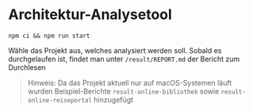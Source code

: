 # Architektur-Analysetool

`npm ci && npm run start`

Wähle das Projekt aus, welches analysiert werden soll.
Sobald es durchgelaufen ist, findet man unter `/result/REPORT.md` der Bericht zum Durchlesen

> Hinweis: Da das Projekt aktuell nur auf macOS-Systemen läuft wurden Beispiel-Berichte `result-online-bibliothek` sowie `result-online-reiseportal` hinzugefügt

